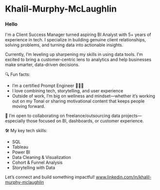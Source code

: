 # Khalil-Murphy-McLaughlin

### Hello
I'm a Client Success Manager turned aspiring BI Analyst with 5+ years of experience in tech. I specialize in building genuine client relationships, solving problems, and turning data into actionable insights.

Currently, I’m leveling up sharpening my skills in using data tools. I'm excited to bring a customer-centric lens to analytics and help businesses make smarter, data-driven decisions.

🔍 Fun facts:
- I’m a certified Prompt Engineer 👨🏽‍💻
- I love combining tech, storytelling, and user experience
- Outside of work, I’m big on wellness and mindset—whether it’s working out on my Tonal or sharing motivational content that keeps people moving forward.

💼 I’m open to collaborating on freelance/outsourcing data projects—especially those focused on BI, dashboards, or customer experience.

🛠️ My key tech skills:
- SQL
- Tableau
- Power BI
- Data Cleaning & Visualization
- Cohort & Funnel Analysis
- Storytelling with Data

Let’s connect and build something impactful!
www.linkedin.com/in/khalil-murphy-mclaughlin
